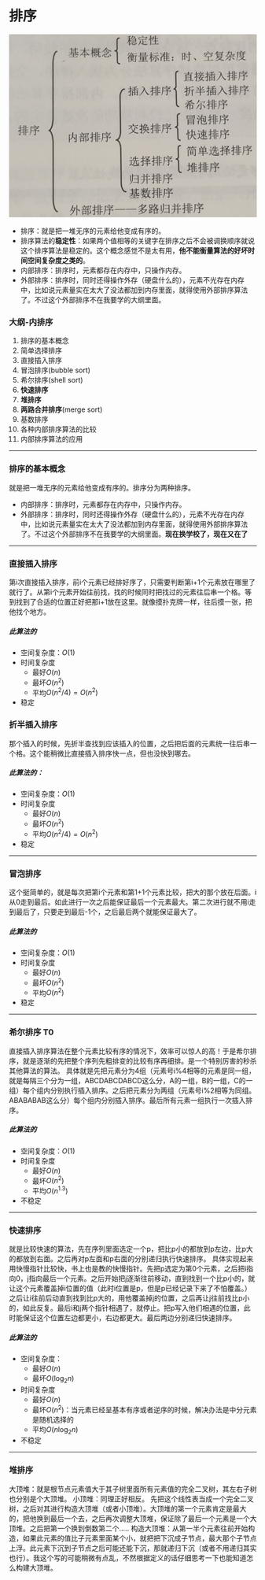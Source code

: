 # 排序
![alt text](IMG_20240912_122300_edit_43232271829340.jpg)
- 排序：就是把一堆无序的元素给他变成有序的。
- 排序算法的**稳定性**：如果两个值相等的关键字在排序之后不会被调换顺序就说这个排序算法是稳定的。这个概念感觉不是太有用，**他不能衡量算法的好坏时间空间复杂度之类的**。
- 内部排序：排序时，元素都存在内存中，只操作内存。
- 外部排序：排序时，同时还得操作外存（硬盘什么的），元素不光存在内存中，比如说元素量实在太大了没法都加到内存里面，就得使用外部排序算法了。不过这个外部排序不在我要学的大纲里面。

### 大纲-内排序 
1. 排序的基本概念
2. 简单选择排序
3. 直接插入排序
4. 冒泡排序(bubble sort)
5. 希尔排序(shell sort)
6. **快速排序**
7. **堆排序**
8. **两路合并排序**(merge sort) 
9. 基数排序 
10. 各种内部排序算法的比较
11. 内部排序算法的应用

---
### 排序的基本概念
就是把一堆无序的元素给他变成有序的。排序分为两种排序。
- 内部排序：排序时，元素都存在内存中，只操作内存。
- 外部排序：排序时，同时还得操作外存（硬盘什么的），元素不光存在内存中，比如说元素量实在太大了没法都加到内存里面，就得使用外部排序算法了。不过这个外部排序不在我要学的大纲里面。**现在换学校了，现在又在了**

---
### 直接插入排序
第i次直接插入排序，前i个元素已经排好序了，只需要判断第i+1个元素放在哪里了就行了。从第i个元素开始往前找，找的时候同时把找过的元素往后串一个格。等到找到了合适的位置正好把那i+1放在这里。就像摸扑克牌一样，往后摸一张，把他找个地方。
##### 此算法的
- 空间复杂度：$O(1)$
- 时间复杂度
  - 最好$O(n)$
  - 最坏$O(n^2)$
  - 平均$O(n^2/4) = O(n^2)$
- 稳定

### 折半插入排序
那个插入的时候，先折半查找到应该插入的位置，之后把后面的元素统一往后串一个格。这个能稍微比直接插入排序快一点，但也没快到哪去。
##### 此算法的：
- 空间复杂度：$O(1)$
- 时间复杂度
  - 最好$O(n)$
  - 最坏$O(n^2)$
  - 平均$O(n^2/4) = O(n^2)$
- 稳定

---
### 冒泡排序
这个挺简单的，就是每次把第i个元素和第1+1个元素比较，把大的那个放在后面。i从0走到最后。如此进行一次之后能保证最后一个元素最大。第二次进行就不用i走到最后了，只要走到最后-1个，之后最后两个就能保证最大了。
##### 此算法的
- 空间复杂度：$O(1)$
- 时间复杂度
  - 最好$O(n)$
  - 最坏$O(n^2)$
  - 平均$O(n^2)$
- 稳定

---
### 希尔排序 T0
直接插入排序算法在整个元素比较有序的情况下，效率可以惊人的高！于是希尔排序，就是逐渐的先把整个序列先粗排变的比较有序再细排。是一个特别厉害的秒杀其他算法的算法。
具体就是先把元素分为4组（元素号i%4相等的元素是同一组，就是每隔三个分为一组，ABCDABCDABCD这么分，A的一组，B的一组，C的一组）每个组内分别执行插入排序。之后把元素分为两组（元素号i%2相等为同组。ABABABAB这么分）每个组内分别插入排序。最后所有元素一组执行一次插入排序。
##### 此算法的
- 空间复杂度：$O(1)$
- 时间复杂度
  - 最好$O(n)$
  - 最坏$O(n^2)$
  - 平均$O(n^{1.3})$
- 不稳定

---
### 快速排序
就是比较快速的算法，先在序列里面选定一个p，把比p小的都放到p左边，比p大的都放到右面。之后再对p左面和p右面的分别递归执行快速排序。
具体实现起来用快慢指针比较快，书上也是教的快慢指针。先把p选定为第0个元素，之后把i指向0，j指向最后一个元素。之后开始把j逐渐往前移动，直到找到一个比p小的，就让这个元素覆盖掉i位置的值（此时i位置是p，但是p已经记录下来了不怕覆盖。）之后让i往前后动直到找到比p大的，用他覆盖掉j的位置，之后再让j往前找比p小的，如此反复。最后i和j两个指针相遇了，就停止。把p写入他们相遇的位置，此时能保证这个位置左边都更小，右边都更大。最后两边分别递归快速排序。
##### 此算法的
- 空间复杂度：
  - 最好$O(n)$
  - 最坏$O(\log_2{n})$
- 时间复杂度
  - 最好$O(n)$
  - 最坏$O(n^2)$：当元素已经呈基本有序或者逆序的时候，解决办法是中分元素是随机选择的
  - 平均$O(n\log_2{n})$
- 不稳定

---
### 堆排序
大顶堆：就是根节点元素值大于其子树里面所有元素值的完全二叉树，其左右子树也分别是个大顶堆。
小顶堆：同理正好相反。
先把这个线性表当成一个完全二叉树，之后对其进行构造大顶堆（或者小顶堆）。大顶堆的第一个元素肯定是最大的，把他换到最后一个去，之后再次调整大顶堆，保证除了最后一个元素是一个大顶堆。之后把第一个换到倒数第二个.....
构造大顶堆：从第一半个元素往前开始构造，如果此元素的值比子元素里面某个小，就把把下沉成子节点，最大那个子节点上浮。此元素下沉到子节点之后可能还能下沉，那就递归下沉（或者不用递归其实也行）。我这个写的可能稍微有点乱，不然根据定义的话仔细思考一下也能知道怎么构建大顶堆。
